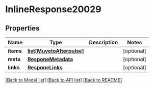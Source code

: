 # InlineResponse20029

## Properties
Name | Type | Description | Notes
------------ | ------------- | ------------- | -------------
**items** | [**list[MuvetoAfterpulse]**](MuvetoAfterpulse.md) |  | [optional] 
**meta** | [**ResponeMetadata**](ResponeMetadata.md) |  | [optional] 
**links** | [**ResponeLinks**](ResponeLinks.md) |  | [optional] 

[[Back to Model list]](../README.md#documentation-for-models) [[Back to API list]](../README.md#documentation-for-api-endpoints) [[Back to README]](../README.md)


